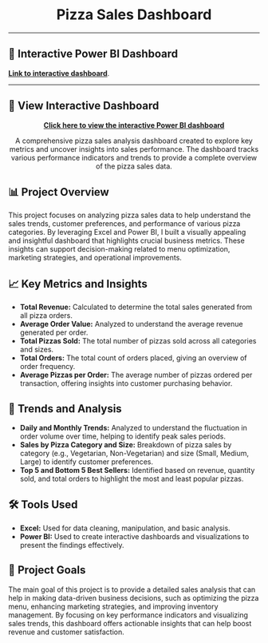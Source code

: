 <h1 align="center">Pizza Sales Dashboard</h1>

<hr>

<h2>🔗 Interactive Power BI Dashboard</h2>
<p><a href="https://app.powerbi.com/view?r=eyJrIjoiYzBmZDgzYjAtNjc3NC00YmQzLWJlZjMtNDIxYmQ1MjVlNWE4IiwidCI6IjY0NDc4ZWMwLWQwMDUtNGU5NS1hMGRiLTg2Y2Q3NjBiYmFhYSJ9" target="_blank"><strong>Link to interactive dashboard</strong></a>.</p>

<hr>




<h2>🔗 View Interactive Dashboard</h2>

<p align="center">
  <a href="your-power-bi-dashboard-link" target="_blank" rel="noopener noreferrer"><strong>Click here to view the interactive Power BI dashboard</strong></a>
</p>





<p align="center">
  A comprehensive pizza sales analysis dashboard created to explore key metrics and uncover insights into sales performance. The dashboard tracks various performance indicators and trends to provide a complete overview of the pizza sales data.
</p>

<h2>📊 Project Overview</h2>

<p>
  This project focuses on analyzing pizza sales data to help understand the sales trends, customer preferences, and performance of various pizza categories. By leveraging Excel and Power BI, I built a visually appealing and insightful dashboard that highlights crucial business metrics. These insights can support decision-making related to menu optimization, marketing strategies, and operational improvements.
</p>

<h2>📈 Key Metrics and Insights</h2>

<ul>
  <li><strong>Total Revenue:</strong> Calculated to determine the total sales generated from all pizza orders.</li>
  <li><strong>Average Order Value:</strong> Analyzed to understand the average revenue generated per order.</li>
  <li><strong>Total Pizzas Sold:</strong> The total number of pizzas sold across all categories and sizes.</li>
  <li><strong>Total Orders:</strong> The total count of orders placed, giving an overview of order frequency.</li>
  <li><strong>Average Pizzas per Order:</strong> The average number of pizzas ordered per transaction, offering insights into customer purchasing behavior.</li>
</ul>

<h2>📅 Trends and Analysis</h2>

<ul>
  <li><strong>Daily and Monthly Trends:</strong> Analyzed to understand the fluctuation in order volume over time, helping to identify peak sales periods.</li>
  <li><strong>Sales by Pizza Category and Size:</strong> Breakdown of pizza sales by category (e.g., Vegetarian, Non-Vegetarian) and size (Small, Medium, Large) to identify customer preferences.</li>
  <li><strong>Top 5 and Bottom 5 Best Sellers:</strong> Identified based on revenue, quantity sold, and total orders to highlight the most and least popular pizzas.</li>
</ul>

<h2>🛠 Tools Used</h2>

<ul>
  <li><strong>Excel:</strong> Used for data cleaning, manipulation, and basic analysis.</li>
  <li><strong>Power BI:</strong> Used to create interactive dashboards and visualizations to present the findings effectively.</li>
</ul>

<h2>🎯 Project Goals</h2>

<p>
  The main goal of this project is to provide a detailed sales analysis that can help in making data-driven business decisions, such as optimizing the pizza menu, enhancing marketing strategies, and improving inventory management. By focusing on key performance indicators and visualizing sales trends, this dashboard offers actionable insights that can help boost revenue and customer satisfaction.
</p>

